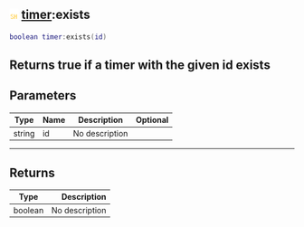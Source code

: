 ## ![shared](.gitbook/assets/shared.png) [timer](./home/timer):exists

```lua
boolean timer:exists(id)
```

Returns true if a timer with the given id exists
------
## Parameters

| Type   | Name | Description | Optional |
| ------ | ---- | ----------- | -------: |
| string | id | No description |  |

------
## Returns

| Type   | Description |
| ------ | ----------: |
| boolean | No description |


